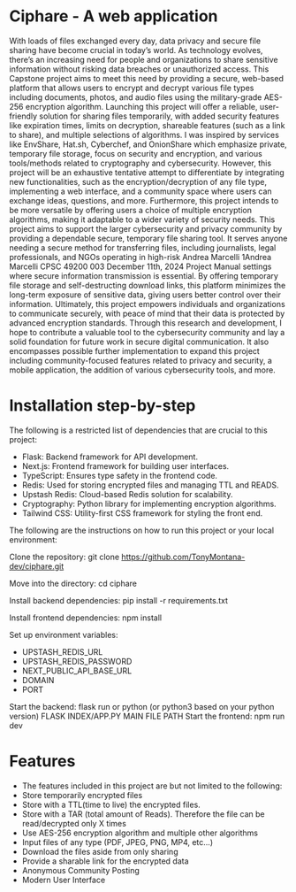 # Ciphare - A web application 
With loads of files exchanged every day, data privacy and secure file sharing have become crucial in today’s world. As technology evolves, there’s an increasing need for people and organizations to share sensitive information without risking data breaches or unauthorized access. This Capstone project aims to meet this need by providing a secure, web-based platform that allows users to encrypt and decrypt various file types including documents, photos, and audio files using the military-grade AES-256 encryption algorithm. Launching this project will offer a reliable, user-friendly solution for sharing files temporarily, with added security features like expiration times, limits on decryption, shareable features (such as a link to share), and multiple selections of algorithms. I was inspired by services like EnvShare, Hat.sh, Cyberchef, and OnionShare which emphasize private, temporary file storage, focus on security and encryption, and various tools/methods related to cryptography and cybersecurity. However, this project will be an exhaustive tentative attempt to differentiate by integrating new functionalities, such as the encryption/decryption of any file type, implementing a web interface, and a community space where users can exchange ideas, questions, and more. Furthermore, this project intends to be more versatile by offering users a choice of multiple encryption algorithms, making it adaptable to a wider variety of security needs. This project aims to support the larger cybersecurity and privacy community by providing a dependable secure, temporary file sharing tool. It serves anyone needing a secure method for transferring files, including journalists, legal professionals, and NGOs operating in high-risk Andrea Marcelli 1Andrea Marcelli CPSC 49200 003 December 11th, 2024 Project Manual settings where secure information transmission is essential. By offering temporary file storage and self-destructing download links, this platform minimizes the long-term exposure of sensitive data, giving users better control over their information. Ultimately, this project empowers individuals and organizations to communicate securely, with peace of mind that their data is protected by advanced encryption standards. Through this research and development, I hope to contribute a valuable tool to the cybersecurity community and lay a solid foundation for future work in secure digital communication. It also encompasses possible further implementation to expand this project including community-focused features related to privacy and security, a mobile application, the addition of various cybersecurity tools, and more.

# Installation step-by-step
The following is a restricted list of dependencies that are crucial to this project: 
- Flask: Backend framework for API development.
- Next.js: Frontend framework for building user interfaces.
- TypeScript: Ensures type safety in the frontend code.
- Redis: Used for storing encrypted files and managing TTL and READS.
- Upstash Redis: Cloud-based Redis solution for scalability.
- Cryptography: Python library for implementing encryption algorithms.
- Tailwind CSS: Utility-first CSS framework for styling the front end.

The following are the instructions on how to run this project or your local environment: 

Clone the repository: 
git clone https://github.com/TonyMontana-dev/ciphare.git 

Move into the directory:
cd ciphare 

Install backend dependencies: pip install -r requirements.txt 

Install frontend dependencies: npm install 

Set up environment variables: 
- UPSTASH_REDIS_URL 
- UPSTASH_REDIS_PASSWORD 
- NEXT_PUBLIC_API_BASE_URL 
- DOMAIN 
- PORT 

Start the backend: flask run or python (or python3 based on your python version) FLASK INDEX/APP.PY MAIN FILE PATH 
Start the frontend: npm run dev 

# Features
- The features included in this project are but not limited to the following: 
- Store temporarily encrypted files 
- Store with a TTL(time to live) the encrypted files. 
- Store with a TAR (total amount of Reads). Therefore the file can be read/decrypted only X times 
- Use AES-256 encryption algorithm and multiple other algorithms 
- Input files of any type (PDF, JPEG, PNG, MP4, etc…) 
- Download the files aside from only sharing 
- Provide a sharable link for the encrypted data 
- Anonymous Community Posting 
- Modern User Interface

